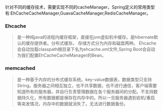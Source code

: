 针对不同的缓存技术，需要实现不同的cacheManager，Spring定义的常用类型有:EhCacheCacheManager,GuavaCacheManager,RedisCacheManager。

### Ehcache
> 是一种纯java的进程内缓存框架，直接在jvm虚拟机中缓存。是hibernate默认的缓存提供者。分布式缓存。
> 存储方式分为内存和磁盘两种。
> Ehcache会自动加载classpath根目录下名为ehcache.xml文件,Spring Boot会自动为我们配置EhCacheCacheManager的Bean。

### memcached
> 是一种基于内存的分布式缓存系统。key-value数据表，数据类型只支持String。服务器之间相互独立，也不共享数据，也不进行通信，客户端需要知道所有的服务器，并自行负责管理数据在各个服务器间的分配。不支持数据持久化，所有数据都是保存在内存中的。所以一旦服务器遇到宕机/重启等突发情况，内存中的数据就消失了。无法进行数据备份。

